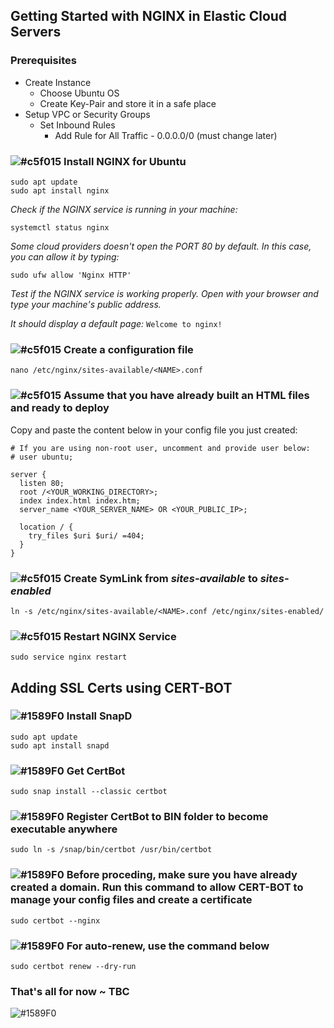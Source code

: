 ## Getting Started with NGINX in Elastic Cloud Servers

### Prerequisites 
- Create Instance
  - Choose Ubuntu OS
  - Create Key-Pair and store it in a safe place
- Setup VPC or Security Groups
  - Set Inbound Rules
    - Add Rule for All Traffic - 0.0.0.0/0 (must change later)

### ![#c5f015](https://placehold.co/15x15/c5f015/c5f015.png) Install NGINX for Ubuntu
    sudo apt update
    sudo apt install nginx

*Check if the NGINX service is running in your machine:*
    
    systemctl status nginx

*Some cloud providers doesn't open the PORT 80 by default. 
In this case, you can allow it by typing:*

    sudo ufw allow 'Nginx HTTP'

*Test if the NGINX service is working properly. Open with your browser and type your machine's public address.*

*It should display a default page:* `Welcome to nginx!`

### ![#c5f015](https://placehold.co/15x15/c5f015/c5f015.png)  Create a configuration file
    nano /etc/nginx/sites-available/<NAME>.conf

### ![#c5f015](https://placehold.co/15x15/c5f015/c5f015.png)  Assume that you have already built an HTML files and ready to deploy
 Copy and paste the content below in your config file you just created:
 
    # If you are using non-root user, uncomment and provide user below:
    # user ubuntu;
    
    server {
      listen 80;
      root /<YOUR_WORKING_DIRECTORY>;
      index index.html index.htm;
      server_name <YOUR_SERVER_NAME> OR <YOUR_PUBLIC_IP>;
      
      location / {
        try_files $uri $uri/ =404;
      }
    }

### ![#c5f015](https://placehold.co/15x15/c5f015/c5f015.png)  Create SymLink from *sites-available* to *sites-enabled*
    ln -s /etc/nginx/sites-available/<NAME>.conf /etc/nginx/sites-enabled/

### ![#c5f015](https://placehold.co/15x15/c5f015/c5f015.png)  Restart NGINX Service
    sudo service nginx restart

## Adding SSL Certs using CERT-BOT

### ![#1589F0](https://placehold.co/15x15/1589F0/1589F0.png) Install SnapD
    sudo apt update
    sudo apt install snapd
    
### ![#1589F0](https://placehold.co/15x15/1589F0/1589F0.png) Get CertBot
    sudo snap install --classic certbot

### ![#1589F0](https://placehold.co/15x15/1589F0/1589F0.png) Register CertBot to BIN folder to become executable anywhere
    sudo ln -s /snap/bin/certbot /usr/bin/certbot

### ![#1589F0](https://placehold.co/15x15/1589F0/1589F0.png) Before proceding, make sure you have already created a domain. Run this command to allow CERT-BOT to manage your config files and create a certificate
    sudo certbot --nginx

### ![#1589F0](https://placehold.co/15x15/1589F0/1589F0.png) For auto-renew, use the command below
    sudo certbot renew --dry-run

### That's all for now ~ TBC
![#1589F0]( https://0ctozer0.store/cdn/shop/files/clove.png?v=1711440683&width=320)

   
